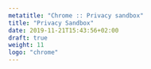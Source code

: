 ```yaml
---
metatitle: "Chrome :: Privacy sandbox"
title: "Privacy Sandbox"
date: 2019-11-21T15:43:56+02:00
draft: true
weight: 11
logo: "chrome"
---
```


